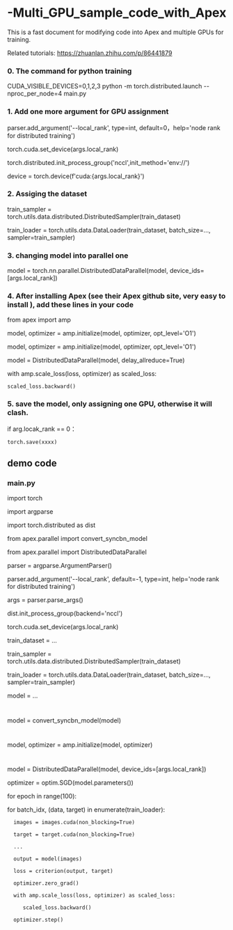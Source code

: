 # -Multi_GPU_sample_code_with_Apex


This is a fast document for modifying code into Apex and multiple GPUs for training.

Related tutorials:
https://zhuanlan.zhihu.com/p/86441879

### 0. The command for python training
CUDA_VISIBLE_DEVICES=0,1,2,3 python -m torch.distributed.launch --nproc_per_node=4 main.py


### 1. Add one more argument for GPU assignment
parser.add_argument('--local_rank', type=int, default=0，help='node rank for distributed training')

torch.cuda.set_device(args.local_rank)

torch.distributed.init_process_group('nccl',init_method='env://')

device = torch.device(f'cuda:{args.local_rank}')

### 2. Assiging the dataset
train_sampler = torch.utils.data.distributed.DistributedSampler(train_dataset)

train_loader = torch.utils.data.DataLoader(train_dataset, batch_size=..., sampler=train_sampler)

### 3. changing model into parallel one
model = torch.nn.parallel.DistributedDataParallel(model, device_ids=[args.local_rank])


### 4. After installing Apex (see their Apex github site, very easy to install ), add these lines in your code

from apex import amp

model, optimizer = amp.initialize(model, optimizer, opt_level='O1')

model, optimizer = amp.initialize(model, optimizer, opt_level='O1')

model = DistributedDataParallel(model, delay_allreduce=True)

with amp.scale_loss(loss, optimizer) as scaled_loss:

    scaled_loss.backward()

### 5. save the model, only assigning one GPU, otherwise it will clash.
if arg.locak_rank == 0：

    torch.save(xxxx)


## demo code

### main.py
import torch

import argparse

import torch.distributed as dist

from apex.parallel import convert_syncbn_model

from apex.parallel import DistributedDataParallel

parser = argparse.ArgumentParser()

parser.add_argument('--local_rank', default=-1, type=int,
                    help='node rank for distributed training')
                    
args = parser.parse_args()

dist.init_process_group(backend='nccl')

torch.cuda.set_device(args.local_rank)

train_dataset = ...

train_sampler = torch.utils.data.distributed.DistributedSampler(train_dataset)

train_loader = torch.utils.data.DataLoader(train_dataset, batch_size=..., sampler=train_sampler)

model = ...
#
model = convert_syncbn_model(model)
#
model, optimizer = amp.initialize(model, optimizer)
#
model = DistributedDataParallel(model, device_ids=[args.local_rank])

optimizer = optim.SGD(model.parameters())

for epoch in range(100):

   for batch_idx, (data, target) in enumerate(train_loader):
   
      images = images.cuda(non_blocking=True)
      
      target = target.cuda(non_blocking=True)
      
      ...
      
      output = model(images)
      
      loss = criterion(output, target)
      
      optimizer.zero_grad()
      
      with amp.scale_loss(loss, optimizer) as scaled_loss:
      
         scaled_loss.backward()
         
      optimizer.step()
